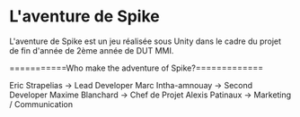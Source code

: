 L'aventure de Spike
===========

L'aventure de Spike est un jeu réalisée sous Unity dans le cadre du projet de fin d'année de 2ème année de DUT MMI.

===========Who make the adventure of Spike?=============

Eric Strapelias -> Lead Developer
Marc Intha-amnouay -> Second Developer
Maxime Blanchard -> Chef de Projet 
Alexis Patinaux -> Marketing / Communication

